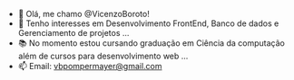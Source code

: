 - 👋 Olá, me chamo @VicenzoBoroto!
- 👀 Tenho interesses em Desenvolvimento FrontEnd, Banco de dados e Gerenciamento de projetos ...
- 📚 No momento estou cursando graduação em Ciência da computação além de cursos para desenvolvimento web ...
- 📫 Email: vbpompermayer@gmail.com
